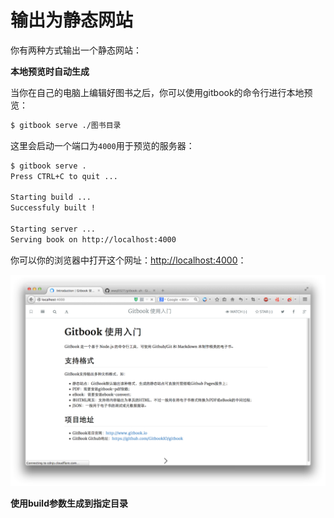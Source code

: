 输出为静态网站
====

你有两种方式输出一个静态网站：

**本地预览时自动生成**

当你在自己的电脑上编辑好图书之后，你可以使用gitbook的命令行进行本地预览：

```bash
$ gitbook serve ./图书目录
```

这里会启动一个端口为`4000`用于预览的服务器：

```bash
$ gitbook serve .
Press CTRL+C to quit ...

Starting build ...
Successfuly built !

Starting server ...
Serving book on http://localhost:4000
```

你可以你的浏览器中打开这个网址：<http://localhost:4000>：

![](imgs/yl.png)

**使用build参数生成到指定目录**
